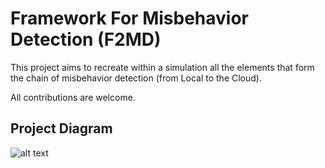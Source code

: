 
# Framework For Misbehavior Detection (F2MD)

This project aims to recreate within a simulation all the elements that form the chain of misbehavior detection (from Local to the Cloud).

All contributions are welcome.


## Project Diagram

 ![alt text](https://github.com/josephkamel/F2MD/blob/master/F2MD-Diagram.png)


